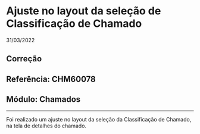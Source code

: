 # Ajuste no layout da seleção de Classificação de Chamado
31/03/2022
## Correção
## Referência: CHM60078
## Módulo: Chamados
***

Foi realizado um ajuste no layout da seleção da Classificação de Chamado, na tela de detalhes do chamado.
